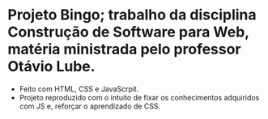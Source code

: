 # Projeto Bingo; trabalho da disciplina Construção de Software para Web, matéria ministrada pelo professor Otávio Lube.

- Feito com HTML, CSS e JavaScrpit.
- Projeto reproduzido com o intuito de fixar os conhecimentos adquiridos com JS e, reforçar o aprendizado de CSS. 
